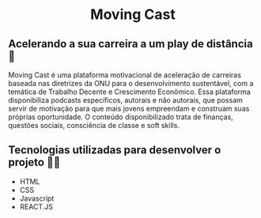 <h1 align="center">Moving Cast</h1>

## Acelerando a sua carreira a um play de distância 🎯

Moving Cast é uma plataforma motivacional de aceleração de carreiras baseada nas diretrizes da ONU para o desenvolvimento sustentável, com a temática de Trabalho Decente e Crescimento Econômico. Essa plataforma disponibiliza podcasts específicos, autorais e não autorais, que possam servir de motivação para que mais jovens empreendam e construam suas próprias oportunidade. O conteúdo disponibilizado trata de finanças, questões sociais, consciência de classe e soft skills.

## Tecnologias utilizadas para desenvolver o projeto 👨‍💻

- HTML
- CSS
- Javascript
- REACT.JS

